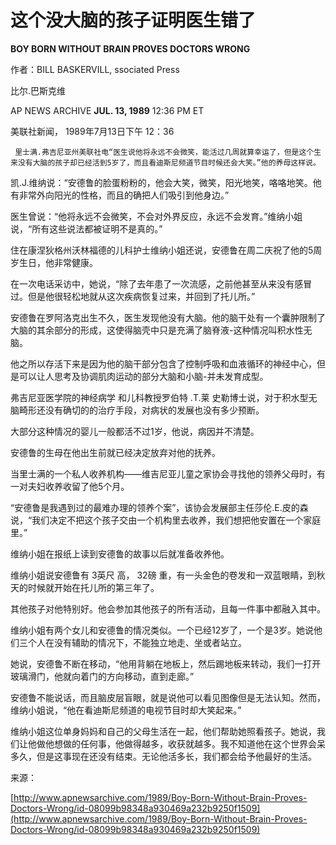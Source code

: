# 这个没大脑的孩子证明医生错了

**BOY BORN WITHOUT BRAIN PROVES DOCTORS WRONG**

作者：BILL BASKERVILL, ssociated Press

比尔.巴斯克维

AP NEWS ARCHIVE **JUL. 13, 1989** 12:36 PM ET

美联社新闻， 1989年7月13日下午 12：36

```text
 里士满.弗吉尼亚州美联社电“医生说他将永远不会微笑，能活过几周就算幸运了，但是这个生来没有大脑的孩子却已经活到5岁了，而且看迪斯尼频道节目时候还会大笑。”他的养母这样说。
```

凯.J.维纳说：“安德鲁的脸蛋粉粉的，他会大笑，微笑，阳光地笑，咯咯地笑。他有非常外向阳光的性格，而且的确把人们吸引到他身边。”

医生曾说：“他将永远不会微笑，不会对外界反应，永远不会发育。”维纳小姐说，“所有这些说法都被证明不是真的。”

住在康涅狄格州沃林福德的儿科护士维纳小姐还说，安德鲁在周二庆祝了他的5周岁生日，他非常健康。

在一次电话采访中，她说，“除了去年患了一次流感，之前他甚至从来没有感冒过。但是他很轻松地就从这次疾病恢复过来，并回到了托儿所。”

安德鲁在罗阿洛克出生不久，医生发现他没有大脑。他的脑干处有一个囊肿限制了大脑的其余部分的形成，这使得脑壳中只是充满了脑脊液-这种情况叫积水性无脑。

他之所以存活下来是因为他的脑干部分包含了控制呼吸和血液循环的神经中心，但是可以让人思考及协调肌肉运动的部分大脑和小脑-并未发育成型。

弗吉尼亚医学院的神经病学 和儿科教授罗伯特 .T.莱 史勒博士说，对于积水型无脑畸形还没有确切的的治疗手段，对病状的发展也没有多少预断。

大部分这种情况的婴儿一般都活不过1岁，他说，病因并不清楚。

安德鲁的生母在他出生前就已经决定放弃对他的抚养。

当里士满的一个私人收养机构——维吉尼亚儿童之家协会寻找他的领养父母时，有一对夫妇收养收留了他5个月。

“安德鲁是我遇到过的最难办理的领养个案”，该协会发展部主任莎伦.E.皮的森说，“我们决定不把这个孩子交由一个机构里去收养，我们想把他安置在一个家庭里。”

维纳小姐在报纸上读到安德鲁的故事以后就准备收养他。

维纳小姐说安德鲁有 3英尺 高， 32磅 重，有一头金色的卷发和一双蓝眼睛，到秋天的时候就开始在托儿所的第三年了。

其他孩子对他特别好。他会参加其他孩子的所有活动，且每一件事中都融入其中。

维纳小姐有两个女儿和安德鲁的情况类似。一个已经12岁了，一个是3岁。她说他们三个人在没有辅助的情况下，不能独立地走、坐或者站立。

她说，安德鲁不断在移动，“他用背躺在地板上，然后踢地板来转动，我们一打开玻璃滑门，他就向着门的方向移动，直到走廊。”

安德鲁不能说话，而且脑皮层盲眼，就是说他可以看见图像但是无法认知。然而，维纳小姐说，“他在看迪斯尼频道的电视节目时却大笑起来。”

维纳小姐这位单身妈妈和自己的父母生活在一起，他们帮助她照看孩子。她说，我们让他做他想做的任何事，他做得越多，收获就越多。我不知道他在这个世界会呆多久，但是这事现在还没有结束。无论他活多长，我们都会给予他最好的生活。

来源：

[http://www.apnewsarchive.com/1989/Boy-Born-Without-Brain-Proves-Doctors-Wrong/id-08099b98348a930469a232b9250f1509](http://www.apnewsarchive.com/1989/Boy-Born-Without-Brain-Proves-Doctors-Wrong/id-08099b98348a930469a232b9250f1509)

